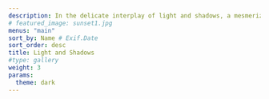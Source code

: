 ```yaml
---
description: In the delicate interplay of light and shadows, a mesmerizing symphony unfolds, weaving tales of mystery and enchantment. Soft beams filter through foliage, dappling the earth in a dance of chiaroscuro, as if nature herself is an artist, sketching dreams with every flicker of illumination. In the embrace of these shifting contrasts, whispers of secrets linger, inviting me to explore the depths of imagination where reality blurs and magic thrives.
# featured_image: sunset1.jpg
menus: "main"
sort_by: Name # Exif.Date
sort_order: desc
title: Light and Shadows
#type: gallery
weight: 3
params:
  theme: dark
---
```

